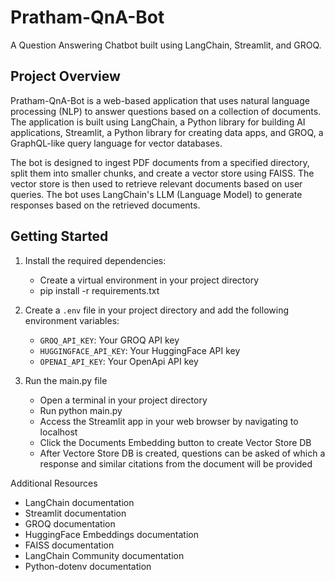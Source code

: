 # Pratham-QnA-Bot

A Question Answering Chatbot built using LangChain, Streamlit, and GROQ.

## Project Overview

Pratham-QnA-Bot is a web-based application that uses natural language processing (NLP) to answer questions based on a collection of documents. The application is built using LangChain, a Python library for building AI applications, Streamlit, a Python library for creating data apps, and GROQ, a GraphQL-like query language for vector databases.

The bot is designed to ingest PDF documents from a specified directory, split them into smaller chunks, and create a vector store using FAISS. The vector store is then used to retrieve relevant documents based on user queries. The bot uses LangChain's LLM (Language Model) to generate responses based on the retrieved documents.

## Getting Started

1. Install the required dependencies:
   - Create a virtual environment in your project directory
   - pip install -r requirements.txt

2. Create a `.env` file in your project directory and add the following environment variables:
   - `GROQ_API_KEY`: Your GROQ API key
   - `HUGGINGFACE_API_KEY`: Your HuggingFace API key
   - `OPENAI_API_KEY`: Your OpenApi API key

3. Run the main.py file
   - Open a terminal in your project directory
   - Run python main.py
   - Access the Streamlit app in your web browser by navigating to localhost
   - Click the Documents Embedding button to create Vector Store DB
   - After Vectore Store DB is created, questions can be asked of which a response and similar citations from the document will be provided

Additional Resources
   - LangChain documentation
   - Streamlit documentation
   - GROQ documentation
   - HuggingFace Embeddings documentation
   - FAISS documentation
   - LangChain Community documentation
   - Python-dotenv documentation
